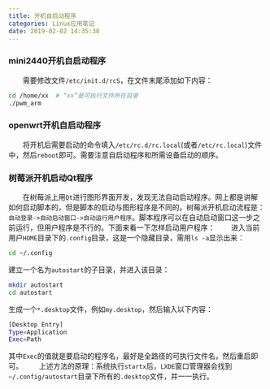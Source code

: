 ```yaml
---
title: 开机自启动程序
categories: Linux应用笔记
date: 2019-02-02 14:35:38
---
```

### mini2440开机自启动程序

&emsp;&emsp;需要修改文件`/etc/init.d/rcS`，在文件末尾添加如下内容：<!--more-->

``` bash
cd /home/xx  # “xx”是可执行文件所在目录
./pwm_arm
```

### openwrt开机自启动程序

&emsp;&emsp;将开机后需要启动的命令填入`/etc/rc.d/rc.local`(或者`/etc/rc.local`)文件中，然后`reboot`即可。需要注意自启动程序和所需设备启动的顺序。

### 树莓派开机启动Qt程序

&emsp;&emsp;在树莓派上用`Qt`进行图形界面开发，发现无法自动启动程序。网上都是讲解如何启动脚本的，但是脚本的启动与图形程序是不同的。树莓派开机启动流程是：`自动登录->自动启动窗口->自动运行用户程序`。脚本程序可以在自动启动窗口这一步之前运行，但用户程序是不行的。下面来看一下怎样启动用户程序：
&emsp;&emsp;进入当前用户`HOME`目录下的`.config`目录，这是一个隐藏目录，需用`ls -a`显示出来：

``` bash
cd ~/.config
```

建立一个名为`autostart`的子目录，并进入该目录：

``` bash
mkdir autostart
cd autostart
```

生成一个`*.desktop`文件，例如`my.desktop`，然后输入以下内容：

``` bash
[Desktop Entry]
Type=Application
Exec=Path
```

其中`Exec`的值就是要启动的程序名，最好是全路径的可执行文件名，然后重启即可。
&emsp;&emsp;上述方法的原理：系统执行`startx`后，`LXDE`窗口管理器会找到`~/.config/autostart`目录下所有的`.desktop`文件，并一一执行。